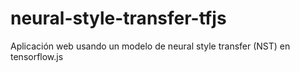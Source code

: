 # neural-style-transfer-tfjs
Aplicación web usando un modelo de neural style transfer (NST) en tensorflow.js
